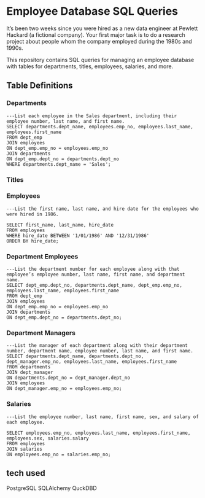 # Employee Database SQL Queries
It’s been two weeks since you were hired as a new data engineer at Pewlett Hackard (a fictional company). Your first major task is to do a research project about people whom the company employed during the 1980s and 1990s.

This repository contains SQL queries for managing an employee database with tables for departments, titles, employees, salaries, and more.

## Table Definitions
### Departments

```
---List each employee in the Sales department, including their employee number, last name, and first name.
SELECT departments.dept_name, employees.emp_no, employees.last_name, employees.first_name 
FROM dept_emp
JOIN employees
ON dept_emp.emp_no = employees.emp_no
JOIN departments 
ON dept_emp.dept_no = departments.dept_no 
WHERE departments.dept_name = 'Sales';

```
### Titles
### Employees
```
---List the first name, last name, and hire date for the employees who were hired in 1986.

SELECT first_name, last_name, hire_date
FROM employees
WHERE hire_date BETWEEN '1/01/1986' AND '12/31/1986'
ORDER BY hire_date;
```
### Department Employees 
```
---List the department number for each employee along with that employee’s employee number, last name, first name, and department name.
SELECT dept_emp.dept_no, departments.dept_name, dept_emp.emp_no, employees.last_name, employees.first_name 
FROM dept_emp
JOIN employees
ON dept_emp.emp_no = employees.emp_no
JOIN departments
ON dept_emp.dept_no = departments.dept_no;
```
### Department Managers
```
---List the manager of each department along with their department number, department name, employee number, last name, and first name.
SELECT departments.dept_name, departments.dept_no, dept_manager.emp_no, employees.last_name, employees.first_name
FROM departments
JOIN dept_manager
ON departments.dept_no = dept_manager.dept_no
JOIN employees 
ON dept_manager.emp_no = employees.emp_no;
```
### Salaries
 ```
---List the employee number, last name, first name, sex, and salary of each employee.

SELECT employees.emp_no, employees.last_name, employees.first_name, employees.sex, salaries.salary
FROM employees
JOIN salaries
ON employees.emp_no = salaries.emp_no;
```

## tech used 
PostgreSQL
SQLAlchemy
QuckDBD

